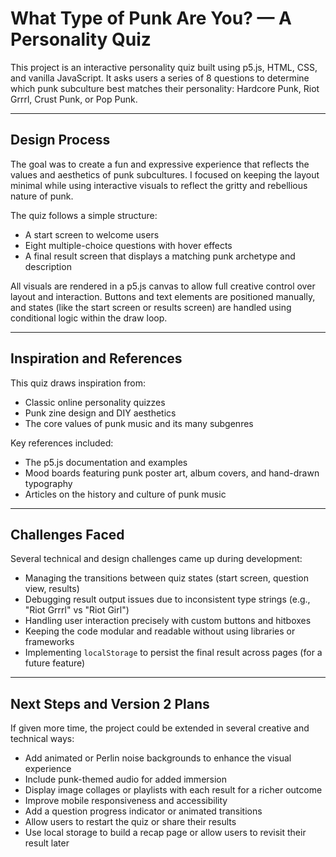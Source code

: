 # What Type of Punk Are You? — A Personality Quiz

This project is an interactive personality quiz built using p5.js, HTML, CSS, and vanilla JavaScript. It asks users a series of 8 questions to determine which punk subculture best matches their personality: Hardcore Punk, Riot Grrrl, Crust Punk, or Pop Punk.

---

## Design Process

The goal was to create a fun and expressive experience that reflects the values and aesthetics of punk subcultures. I focused on keeping the layout minimal while using interactive visuals to reflect the gritty and rebellious nature of punk.

The quiz follows a simple structure:
- A start screen to welcome users
- Eight multiple-choice questions with hover effects
- A final result screen that displays a matching punk archetype and description

All visuals are rendered in a p5.js canvas to allow full creative control over layout and interaction. Buttons and text elements are positioned manually, and states (like the start screen or results screen) are handled using conditional logic within the draw loop.

---

## Inspiration and References

This quiz draws inspiration from:
- Classic online personality quizzes
- Punk zine design and DIY aesthetics
- The core values of punk music and its many subgenres

Key references included:
- The p5.js documentation and examples
- Mood boards featuring punk poster art, album covers, and hand-drawn typography
- Articles on the history and culture of punk music

---

## Challenges Faced

Several technical and design challenges came up during development:

- Managing the transitions between quiz states (start screen, question view, results)
- Debugging result output issues due to inconsistent type strings (e.g., "Riot Grrrl" vs "Riot Girl")
- Handling user interaction precisely with custom buttons and hitboxes
- Keeping the code modular and readable without using libraries or frameworks
- Implementing `localStorage` to persist the final result across pages (for a future feature)

---

## Next Steps and Version 2 Plans

If given more time, the project could be extended in several creative and technical ways:

- Add animated or Perlin noise backgrounds to enhance the visual experience
- Include punk-themed audio for added immersion
- Display image collages or playlists with each result for a richer outcome
- Improve mobile responsiveness and accessibility
- Add a question progress indicator or animated transitions
- Allow users to restart the quiz or share their results
- Use local storage to build a recap page or allow users to revisit their result later


